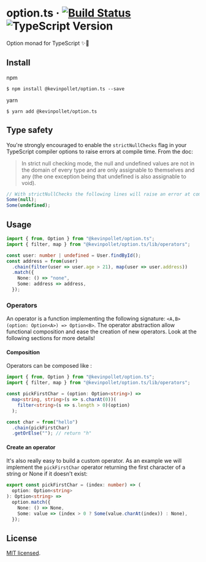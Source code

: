 # option.ts &middot; [![Build Status](https://travis-ci.com/kevinpollet/option.ts.svg?branch=master)](https://travis-ci.com/kevinpollet/option.ts) ![TypeScript Version](https://img.shields.io/badge/TypeScript-3.x-blue.svg)

Option monad for TypeScript ✨🎉

## Install

npm

```shell
$ npm install @kevinpollet/option.ts --save
```

yarn

```shell
$ yarn add @kevinpollet/option.ts
```

## Type safety

You're strongly encouraged to enable the `strictNullChecks` flag in your TypeScript compiler options to raise errors at compile time. From the doc:

> In strict null checking mode, the null and undefined values are not in the domain of every type and are only assignable to themselves and any (the one exception being that undefined is also assignable to void).

```ts
// With strictNullChecks the following lines will raise an error at compile time
Some(null);
Some(undefined);
```

## Usage

```ts
import { from, Option } from "@kevinpollet/option.ts";
import { filter, map } from "@kevinpollet/option.ts/lib/operators";

const user: number | undefined = User.findById();
const address = from(user)
  .chain(filter(user => user.age > 21), map(user => user.address))
  .match({
    None: () => "none",
    Some: address => address,
  });
```

### Operators

An operator is a function implementing the following signature: `<A,B>(option: Option<A>) => Option<B>`. The operator abstraction allow functional composition and ease the creation of new operators. Look at the following sections for more details!

#### Composition

Operators can be composed like :

```ts
import { from, Option } from "@kevinpollet/option.ts";
import { filter, map } from "@kevinpollet/option.ts/lib/operators";

const pickFirstChar = (option: Option<string>) =>
  map<string, string>(s => s.charAt(0))(
    filter<string>(s => s.length > 0)(option)
  );

const char = from("hello")
  .chain(pickFirstChar)
  .getOrElse(""); // return "h"
```

#### Create an operator

It's also really easy to build a custom operator. As an example we will implement the `pickFirstChar` operator returning the first character of a string or None if it doesn't exist:

```ts
export const pickFirstChar = (index: number) => (
  option: Option<string>
): Option<string> =>
  option.match({
    None: () => None,
    Some: value => (index > 0 ? Some(value.charAt(index)) : None),
  });
```

## License

[MIT licensed](./LICENSE.md).

[1]: https://www.typescriptlang.org/docs/handbook/compiler-options.html
